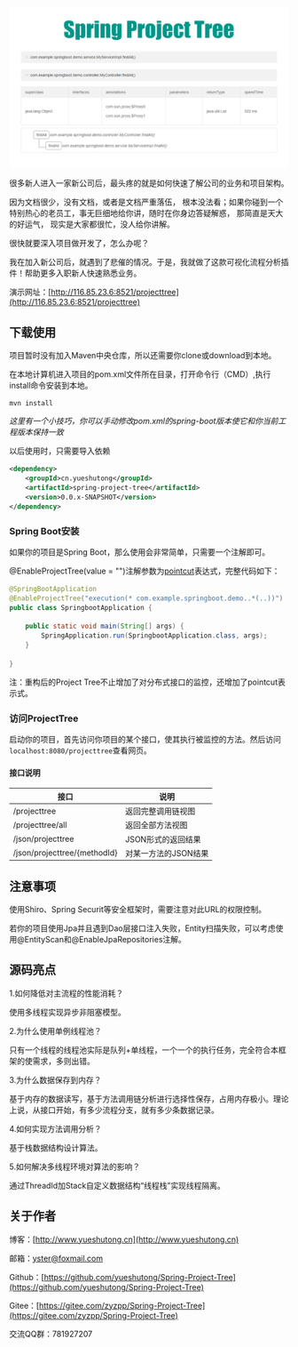 
![](./picture/220619.png)

很多新人进入一家新公司后，最头疼的就是如何快速了解公司的业务和项目架构。

因为文档很少，没有文档，或者是文档严重落伍， 根本没法看；如果你碰到一个特别热心的老员工，事无巨细地给你讲，随时在你身边答疑解惑， 那简直是天大的好运气， 现实是大家都很忙，没人给你讲解。

很快就要深入项目做开发了，怎么办呢？

我在加入新公司后，就遇到了悲催的情况。于是，我就做了这款可视化流程分析插件！帮助更多入职新人快速熟悉业务。

演示网址：[http://116.85.23.6:8521/projecttree](http://116.85.23.6:8521/projecttree)

## 下载使用

项目暂时没有加入Maven中央仓库，所以还需要你clone或download到本地。

在本地计算机进入项目的pom.xml文件所在目录，打开命令行（CMD）,执行install命令安装到本地。

```
mvn install
```
*这里有一个小技巧，你可以手动修改pom.xml的spring-boot版本使它和你当前工程版本保持一致*

以后使用时，只需要导入依赖

```xml
<dependency>
    <groupId>cn.yueshutong</groupId>
    <artifactId>spring-project-tree</artifactId>
    <version>0.0.x-SNAPSHOT</version>
</dependency>
```

### Spring Boot安装

如果你的项目是Spring Boot，那么使用会非常简单，只需要一个注解即可。

@EnableProjectTree(value = "")注解参数为[pointcut](https://www.baidu.com/baidu?isource=infinity&iname=baidu&itype=web&tn=98012088_9_dg&ch=7&ie=utf-8&wd=%40pointcut%20%E8%A1%A8%E8%BE%BE%E5%BC%8F)表达式，完整代码如下：

```java
@SpringBootApplication
@EnableProjectTree("execution(* com.example.springboot.demo..*(..))")
public class SpringbootApplication {

    public static void main(String[] args) {
        SpringApplication.run(SpringbootApplication.class, args);
    }

}
```

注：重构后的Project Tree不止增加了对分布式接口的监控，还增加了pointcut表示式。

### 访问ProjectTree

启动你的项目，首先访问你项目的某个接口，使其执行被监控的方法。然后访问`localhost:8080/projecttree`查看网页。

#### 接口说明

| 接口                         | 说明                 |
| ---------------------------- | -------------------- |
| /projecttree                 | 返回完整调用链视图     |
| /projecttree/all             | 返回全部方法视图     |
| /json/projecttree            | JSON形式的返回结果   |
| /json/projecttree/{methodId} | 对某一方法的JSON结果 |

## 注意事项

使用Shiro、Spring Securit等安全框架时，需要注意对此URL的权限控制。

若你的项目使用Jpa并且遇到Dao层接口注入失败，Entity扫描失败，可以考虑使用@EntityScan和@EnableJpaRepositories注解。


## 源码亮点

1.如何降低对主流程的性能消耗？

使用多线程实现异步非阻塞模型。

2.为什么使用单例线程池？

只有一个线程的线程池实际是队列+单线程，一个一个的执行任务，完全符合本框架的使需求，多则出错。

3.为什么数据保存到内存？

基于内存的数据读写，基于方法调用链分析进行选择性保存，占用内存极小。理论上说，从接口开始，有多少流程分支，就有多少条数据记录。

4.如何实现方法调用分析？

基于栈数据结构设计算法。

5.如何解决多线程环境对算法的影响？

通过ThreadId加Stack自定义数据结构“线程栈”实现线程隔离。

## 关于作者

博客：[http://www.yueshutong.cn](http://www.yueshutong.cn)

邮箱：yster@foxmail.com

Github：[https://github.com/yueshutong/Spring-Project-Tree](https://github.com/yueshutong/Spring-Project-Tree)

Gitee：[https://gitee.com/zyzpp/Spring-Project-Tree](https://gitee.com/zyzpp/Spring-Project-Tree)

交流QQ群：781927207


